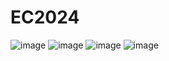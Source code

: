 # EC2024
![image](https://github.com/Dog52114/EC2024/assets/162284692/a399a577-f38e-4366-8938-6f51cafcfb77)
![image](https://github.com/Dog52114/EC2024/assets/162284692/07755f17-d770-4ef8-a9ea-78317992d98f)
![image](https://github.com/Dog52114/EC2024/assets/162284692/c0d46b83-79b3-42b7-ad4f-d4c5fddffba1)
![image](https://github.com/Dog52114/EC2024/assets/162284692/cd688025-a1ca-401b-8291-90e962deb076)



